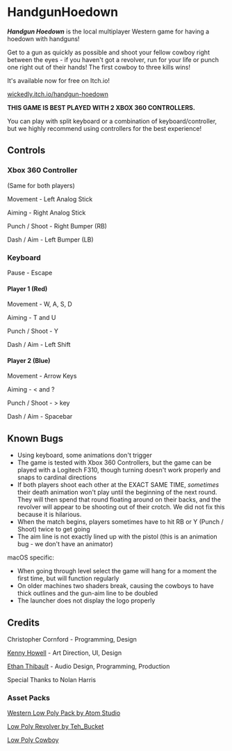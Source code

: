 # HandgunHoedown

_**Handgun Hoedown**_ is the local multiplayer Western game for having a hoedown with handguns!

Get to a gun as quickly as possible and shoot your fellow cowboy right between the eyes - if you haven't got a revolver, run for your life or punch one right out of their hands! The first cowboy to three kills wins!

It's available now for free on Itch.io!

[wickedly.itch.io/handgun-hoedown](https://wickedly.itch.io/handgun-hoedown)

**THIS GAME IS BEST PLAYED WITH 2 XBOX 360 CONTROLLERS.** 

You can play with split keyboard or a combination of keyboard/controller, but we highly recommend using controllers for the best experience!

## Controls

### Xbox 360 Controller

(Same for both players)

Movement - Left Analog Stick

Aiming - Right Analog Stick

Punch / Shoot - Right Bumper (RB)

Dash / Aim - Left Bumper (LB)

### Keyboard

Pause - Escape

#### Player 1 (Red)

Movement - W, A, S, D

Aiming - T and U

Punch / Shoot - Y

Dash / Aim - Left Shift

#### Player 2 (Blue)

Movement - Arrow Keys

Aiming - < and ?

Punch / Shoot - > key

Dash / Aim - Spacebar
 
## Known Bugs

- Using keyboard, some animations don't trigger
- The game is tested with Xbox 360 Controllers, but the game can be played with a Logitech F310, though turning doesn't work properly and snaps to cardinal directions
- If both players shoot each other at the EXACT SAME TIME, _sometimes_ their death animation won't play until the beginning of the next round. They will then spend that round floating around on their backs, and the revolver will appear to be shooting out of their crotch. We did not fix this because it is hilarious.
- When the match begins, players sometimes have to hit RB or Y (Punch / Shoot) twice to get going
- The aim line is not exactly lined up with the pistol (this is an animation bug - we don't have an animator)

macOS specific:

- When going through level select the game will hang for a moment the first time, but will function regularly
- On older machines two shaders break, causing the cowboys to have thick outlines and the gun-aim line to be doubled
- The launcher does not display the logo properly

## Credits

Christopher Cornford - Programming, Design

[Kenny Howell](https://www.kennethhowell.design/) - Art Direction, UI, Design

[Ethan Thibault](http://ethanthibault.xyz) - Audio Design, Programming, Production

Special Thanks to Nolan Harris

### Asset Packs

[Western Low Poly Pack by Atom Studio](https://www.assetstore.unity3d.com/en/#!/content/73419) 

[Low Poly Revolver by Teh_Bucket](https://opengameart.org/content/revolver-lowpoly)

[Low Poly Cowboy](https://www.assetstore.unity3d.com/en/#!/content/49698)